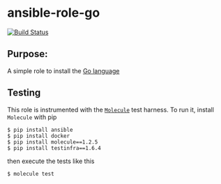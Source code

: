 # ansible-role-go

[![Build Status](https://travis-ci.org/Solinea/ansible-role-go.svg?branch=master)](https://travis-ci.org/Solinea/ansible-role-go)

## Purpose:
A simple role to install the [Go language](https://golang.org/)

## Testing 
This role is instrumented with the [`Molecule`](https://molecule.readthedocs.io/en/stable-1.25/) test harness. To run it, install `Molecule` with pip
 ```commandline
$ pip install ansible
$ pip install docker
$ pip install molecule==1.2.5
$ pip install testinfra==1.6.4
```
then execute the tests like this
```commandline
$ molecule test 
```
